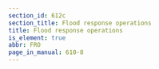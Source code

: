 ```yaml
---
section_id: 612c
section_title: Flood response operations
title: Flood response operations
is_element: true
abbr: FRO
page_in_manual: 610-8
---
```

